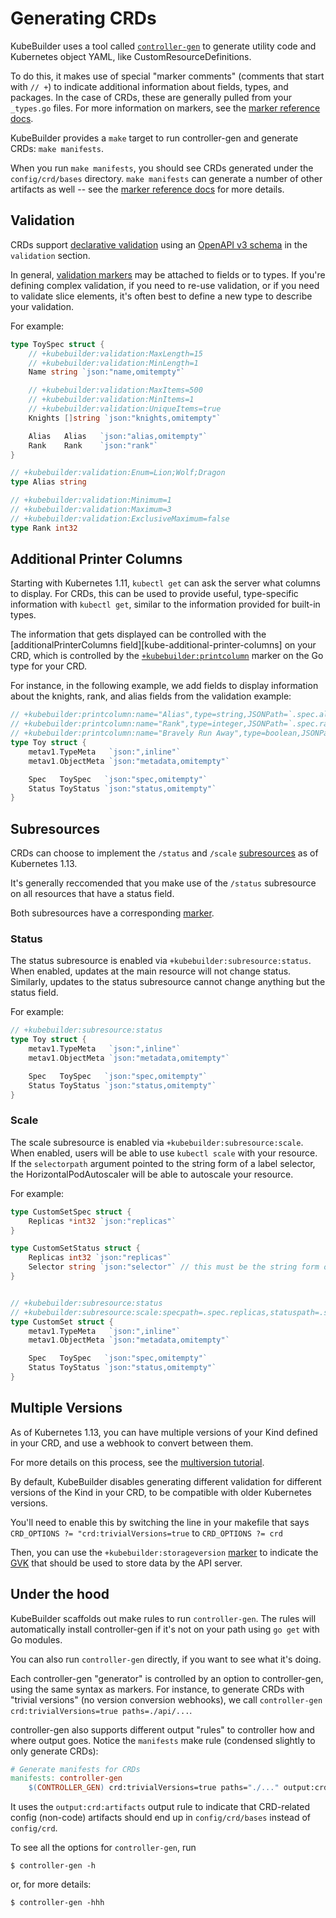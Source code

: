 # Generating CRDs

KubeBuilder uses a tool called [`controller-gen`][controller-tools] to
generate utility code and Kubernetes object YAML, like
CustomResourceDefinitions.

To do this, it makes use of special "marker comments" (comments that start
with `// +`) to indicate additional information about fields, types, and
packages.  In the case of CRDs, these are generally pulled from your
`_types.go` files.  For more information on markers, see the [marker
reference docs][marker-ref].

KubeBuilder provides a `make` target to run controller-gen and generate
CRDs: `make manifests`.

When you run `make manifests`, you should see CRDs generated under the
`config/crd/bases` directory.  `make manifests` can generate a number of
other artifacts as well -- see the [marker reference docs][marker-ref] for
more details.

## Validation

CRDs support [declarative validation][kube-validation] using an [OpenAPI
v3 schema][openapi-schema] in the `validation` section.

In general, [validation markers](./markers/crd-validation.md) may be
attached to fields or to types. If you're defining complex validation, if
you need to re-use validation, or if you need to validate slice elements,
it's often best to define a new type to describe your validation.

For example:

```go
type ToySpec struct {
	// +kubebuilder:validation:MaxLength=15
	// +kubebuilder:validation:MinLength=1
	Name string `json:"name,omitempty"`

	// +kubebuilder:validation:MaxItems=500
	// +kubebuilder:validation:MinItems=1
	// +kubebuilder:validation:UniqueItems=true
	Knights []string `json:"knights,omitempty"`

	Alias   Alias   `json:"alias,omitempty"`
	Rank    Rank    `json:"rank"`
}

// +kubebuilder:validation:Enum=Lion;Wolf;Dragon
type Alias string

// +kubebuilder:validation:Minimum=1
// +kubebuilder:validation:Maximum=3
// +kubebuilder:validation:ExclusiveMaximum=false
type Rank int32

```

## Additional Printer Columns

Starting with Kubernetes 1.11, `kubectl get` can ask the server what
columns to display.  For CRDs, this can be used to provide useful,
type-specific information with `kubectl get`, similar to the information
provided for built-in types.

The information that gets displayed can be controlled with the
[additionalPrinterColumns field][kube-additional-printer-columns] on your
CRD, which is controlled by the
[`+kubebuilder:printcolumn`][crd-markers] marker on the Go type for
your CRD.

For instance, in the following example, we add fields to display
information about the knights, rank, and alias fields from the validation
example:

```go
// +kubebuilder:printcolumn:name="Alias",type=string,JSONPath=`.spec.alias`
// +kubebuilder:printcolumn:name="Rank",type=integer,JSONPath=`.spec.rank`
// +kubebuilder:printcolumn:name="Bravely Run Away",type=boolean,JSONPath=`.spec.knights[?(@ == "Sir Robin")]`,description="when danger rears its ugly head, he bravely turned his tail and fled",priority=10
type Toy struct {
	metav1.TypeMeta   `json:",inline"`
	metav1.ObjectMeta `json:"metadata,omitempty"`

	Spec   ToySpec   `json:"spec,omitempty"`
	Status ToyStatus `json:"status,omitempty"`
}

```

## Subresources

CRDs can choose to implement the `/status` and `/scale`
[subresources][kube-subresources] as of Kubernetes 1.13.

It's generally reccomended that you make use of the `/status` subresource
on all resources that have a status field.

Both subresources have a corresponding [marker][crd-markers].

### Status

The status subresource is enabled via `+kubebuilder:subresource:status`.
When enabled, updates at the main resource will not change status.
Similarly, updates to the status subresource cannot change anything but
the status field.

For example:

```go
// +kubebuilder:subresource:status
type Toy struct {
	metav1.TypeMeta   `json:",inline"`
	metav1.ObjectMeta `json:"metadata,omitempty"`

	Spec   ToySpec   `json:"spec,omitempty"`
	Status ToyStatus `json:"status,omitempty"`
}
```

### Scale

The scale subresource is enabled via `+kubebuilder:subresource:scale`.
When enabled, users will be able to use `kubectl scale` with your
resource.  If the `selectorpath` argument pointed to the string form of
a label selector, the HorizontalPodAutoscaler will be able to autoscale
your resource.

For example:

```go
type CustomSetSpec struct {
	Replicas *int32 `json:"replicas"`
}

type CustomSetStatus struct {
	Replicas int32 `json:"replicas"`
    Selector string `json:"selector"` // this must be the string form of the selector
}


// +kubebuilder:subresource:status
// +kubebuilder:subresource:scale:specpath=.spec.replicas,statuspath=.status.replicas,selectorpath=.status.selector
type CustomSet struct {
	metav1.TypeMeta   `json:",inline"`
	metav1.ObjectMeta `json:"metadata,omitempty"`

	Spec   ToySpec   `json:"spec,omitempty"`
	Status ToyStatus `json:"status,omitempty"`
}
```

## Multiple Versions

As of Kubernetes 1.13, you can have multiple versions of your Kind defined
in your CRD, and use a webhook to convert between them.

For more details on this process, see the [multiversion
tutorial](/multiversion-tutorial/tutorial.md).

By default, KubeBuilder disables generating different validation for
different versions of the Kind in your CRD, to be compatible with older
Kubernetes versions.

You'll need to enable this by switching the line in your makefile that
says `CRD_OPTIONS ?= "crd:trivialVersions=true` to `CRD_OPTIONS ?= crd`

Then, you can use the `+kubebuilder:storageversion` [marker][crd-markers]
to indicate the [GVK](/cronjob-tutorial/gvks.md "Group-Version-Kind") that
should be used to store data by the API server.

## Under the hood

KubeBuilder scaffolds out make rules to run `controller-gen`.  The rules
will automatically install controller-gen if it's not on your path using
`go get` with Go modules.

You can also run `controller-gen` directly, if you want to see what it's
doing.

Each controller-gen "generator" is controlled by an option to
controller-gen, using the same syntax as markers.  For instance, to
generate CRDs with "trivial versions" (no version conversion webhooks), we
call `controller-gen crd:trivialVersions=true paths=./api/...`.

controller-gen also supports different output "rules" to controller how
and where output goes.  Notice the `manifests` make rule (condensed
slightly to only generate CRDs):

```makefile
# Generate manifests for CRDs
manifests: controller-gen
	$(CONTROLLER_GEN) crd:trivialVersions=true paths="./..." output:crd:artifacts:config=config/crd/bases
```

It uses the `output:crd:artifacts` output rule to indicate that
CRD-related config (non-code) artifacts should end up in
`config/crd/bases` instead of `config/crd`.

To see all the options for `controller-gen`, run

```shell
$ controller-gen -h
```

or, for more details:

```shell
$ controller-gen -hhh
```

[marker-ref]: ./markers.md "Markers for Config/Code Generation"

[kube-validation]: https://kubernetes.io/docs/tasks/access-kubernetes-api/custom-resources/custom-resource-definitions/#validation "Custom Resource Definitions: Validation"

[openapi-schema]: https://github.com/OAI/OpenAPI-Specification/blob/master/versions/3.0.0.md#schemaObject "OpenAPI v3"

[kube-additional-printer-colums]: https://kubernetes.io/docs/tasks/access-kubernetes-api/custom-resources/custom-resource-definitions/#additional-printer-columns "Custom Resource Definitions: Additional Printer Columns"

[kube-subresources]: https://kubernetes.io/docs/tasks/access-kubernetes-api/custom-resources/custom-resource-definitions/#status-subresource "Custom Resource Definitions: Status Subresource"

[crd-markers]: ./markers/crd.md "CRD Generation"

[controller-tools]: https://sigs.k8s.io/controller-tools "Controller Tools"
